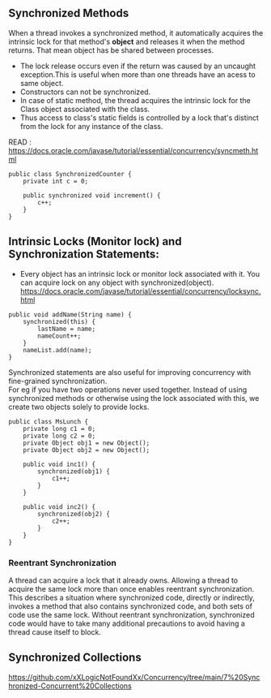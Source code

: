 
 
## Synchronized Methods
When a thread invokes a synchronized method, it automatically acquires the intrinsic lock for that method's **object** and releases it when the method returns. That mean object has be shared between processes. 
* The lock release occurs even if the return was caused by an uncaught exception.This is useful when more than one threads have an acess to same object.
* Constructors can not be synchronized.
* In case of static method, the thread acquires the intrinsic lock for the Class object associated with the class.
* Thus access to class's static fields is controlled by a lock that's distinct from the lock for any instance of the class.

READ : https://docs.oracle.com/javase/tutorial/essential/concurrency/syncmeth.html

```
public class SynchronizedCounter {
    private int c = 0;

    public synchronized void increment() {
        c++;
    }
}
```

## Intrinsic Locks (Monitor lock) and Synchronization Statements:
* Every object has an intrinsic lock or monitor lock associated with it. You can acquire lock on any object with synchronized(object). 
https://docs.oracle.com/javase/tutorial/essential/concurrency/locksync.html
```
public void addName(String name) {
    synchronized(this) {
        lastName = name;
        nameCount++;
    }
    nameList.add(name);
}
```
Synchronized statements are also useful for improving concurrency with fine-grained synchronization.\
For eg if you have two operations never used together. Instead of using synchronized methods or otherwise using the lock associated with this, we create two objects solely to provide locks.
```
public class MsLunch {
    private long c1 = 0;
    private long c2 = 0;
    private Object obj1 = new Object();
    private Object obj2 = new Object();

    public void inc1() {
        synchronized(obj1) {
            c1++;
        }
    }

    public void inc2() {
        synchronized(obj2) {
            c2++;
        }
    }
}
```
### Reentrant Synchronization
A thread can acquire a lock that it already owns. Allowing a thread to acquire the same lock more than once enables reentrant synchronization. This describes a situation where synchronized code, directly or indirectly, invokes a method that also contains synchronized code, and both sets of code use the same lock. Without reentrant synchronization, synchronized code would have to take many additional precautions to avoid having a thread cause itself to block.

## Synchronized Collections 
https://github.com/xXLogicNotFoundXx/Concurrency/tree/main/7%20Synchronized-Concurrent%20Collections

